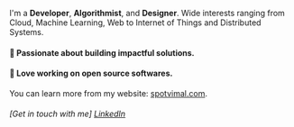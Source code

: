 
I'm a **Developer**, **Algorithmist**, and **Designer**. Wide interests ranging from Cloud, Machine Learning, Web to Internet of Things and Distributed Systems.

#### :rocket: Passionate about building impactful solutions. 
#### :rocket: Love working on open source softwares.

You can learn more from my website: [spotvimal.com](https://spotvimal.com).

###### [Get in touch with me] [LinkedIn](https://www.linkedin.com/in/vimalmoorthykrishnamoorthy/)

